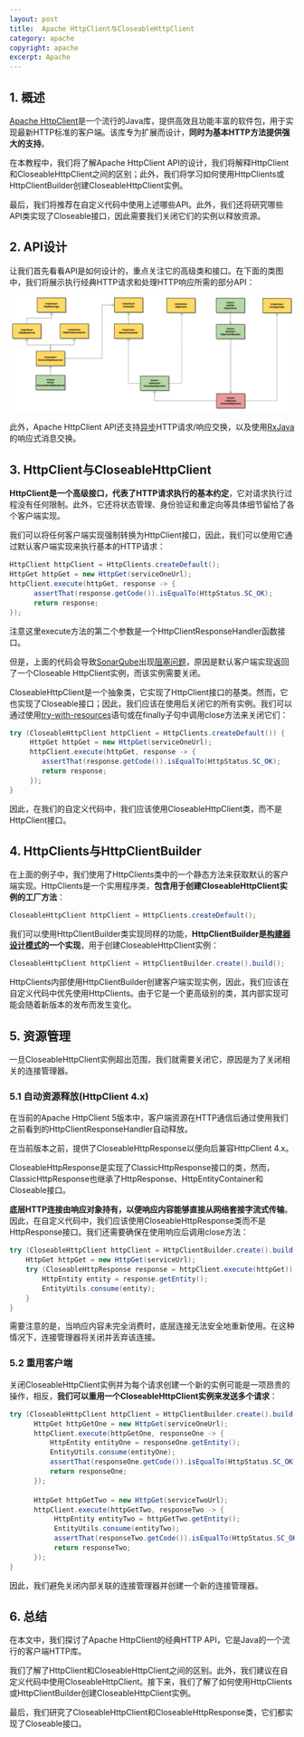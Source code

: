 ```yaml
---
layout: post
title:  Apache HttpClient与CloseableHttpClient
category: apache
copyright: apache
excerpt: Apache
---
```


## 1. 概述

[Apache HttpClient](https://www.baeldung.com/httpclient-guide)是一个流行的Java库，提供高效且功能丰富的软件包，用于实现最新HTTP标准的客户端。该库专为扩展而设计，**同时为基本HTTP方法提供强大的支持**。

在本教程中，我们将了解Apache HttpClient API的设计，我们将解释HttpClient和CloseableHttpClient之间的区别；此外，我们将学习如何使用HttpClients或HttpClientBuilder创建CloseableHttpClient实例。

最后，我们将推荐在自定义代码中使用上述哪些API。此外，我们还将研究哪些API类实现了Closeable接口，因此需要我们关闭它们的实例以释放资源。

## 2. API设计

让我们首先看看API是如何设计的，重点关注它的高级类和接口。在下面的类图中，我们将展示执行经典HTTP请求和处理HTTP响应所需的部分API：

![](/assets/images/2025/apache/apachehttpclientvscloseablehttpclient01.png)

此外，Apache HttpClient API还支持[异步](https://www.baeldung.com/httpasyncclient-tutorial)HTTP请求/响应交换，以及使用[RxJava](https://www.baeldung.com/rx-java)的响应式消息交换。

## 3. HttpClient与CloseableHttpClient

**HttpClient是一个高级接口，代表了HTTP请求执行的基本约定**，它对请求执行过程没有任何限制。此外，它还将状态管理、身份验证和重定向等具体细节留给了各个客户端实现。

我们可以将任何客户端实现强制转换为HttpClient接口，因此，我们可以使用它通过默认客户端实现来执行基本的HTTP请求：

```java
HttpClient httpClient = HttpClients.createDefault();
HttpGet httpGet = new HttpGet(serviceOneUrl);
httpClient.execute(httpGet, response -> {
      assertThat(response.getCode()).isEqualTo(HttpStatus.SC_OK);
      return response;
});
```

注意这里execute方法的第二个参数是一个HttpClientResponseHandler函数接口。

但是，上面的代码会导致[SonarQube](https://www.baeldung.com/sonar-qube)出现[阻塞问题](https://rules.sonarsource.com/java/RSPEC-2095)，原因是默认客户端实现返回了一个Closeable HttpClient实例，而该实例需要关闭。

CloseableHttpClient是一个抽象类，它实现了HttpClient接口的基类。然而，它也实现了Closeable接口；因此，我们应该在使用后关闭它的所有实例。我们可以通过使用[try-with-resources](https://www.baeldung.com/java-try-with-resources)语句或在finally子句中调用close方法来关闭它们：

```java
try (CloseableHttpClient httpClient = HttpClients.createDefault()) {
     HttpGet httpGet = new HttpGet(serviceOneUrl);
     httpClient.execute(httpGet, response -> {
        assertThat(response.getCode()).isEqualTo(HttpStatus.SC_OK);
        return response;
     });
}
```

因此，在我们的自定义代码中，我们应该使用CloseableHttpClient类，而不是HttpClient接口。

## 4. HttpClients与HttpClientBuilder

在上面的例子中，我们使用了HttpClients类中的一个静态方法来获取默认的客户端实现。HttpClients是一个实用程序类，**包含用于创建CloseableHttpClient实例的工厂方法**：

```java
CloseableHttpClient httpClient = HttpClients.createDefault();
```

我们可以使用HttpClientBuilder类实现同样的功能，**HttpClientBuilder是[构建器设计模式](https://www.baeldung.com/creational-design-patterns#builder)的一个实现**，用于创建CloseableHttpClient实例：

```java
CloseableHttpClient httpClient = HttpClientBuilder.create().build();
```

HttpClients内部使用HttpClientBuilder创建客户端实现实例，因此，我们应该在自定义代码中优先使用HttpClients。由于它是一个更高级别的类，其内部实现可能会随着新版本的发布而发生变化。

## 5. 资源管理

一旦CloseableHttpClient实例超出范围，我们就需要关闭它，原因是为了关闭相关的连接管理器。

### 5.1 自动资源释放(HttpClient 4.x)

在当前的Apache HttpClient 5版本中，客户端资源在HTTP通信后通过使用我们之前看到的HttpClientResponseHandler自动释放。

在当前版本之前，提供了CloseableHttpResponse以便向后兼容HttpClient 4.x。

CloseableHttpResponse是实现了ClassicHttpResponse接口的类，然而，ClassicHttpResponse也继承了HttpResponse、HttpEntityContainer和Closeable接口。

**底层HTTP连接由响应对象持有，以便响应内容能够直接从网络套接字流式传输**。因此，在自定义代码中，我们应该使用CloseableHttpResponse类而不是HttpResponse接口。我们还需要确保在使用响应后调用close方法：

```java
try (CloseableHttpClient httpClient = HttpClientBuilder.create().build()) {
    HttpGet httpGet = new HttpGet(serviceUrl);
    try (CloseableHttpResponse response = httpClient.execute(httpGet)) {
        HttpEntity entity = response.getEntity();
        EntityUtils.consume(entity);
    }
}
```

需要注意的是，当响应内容未完全消费时，底层连接无法安全地重新使用。在这种情况下，连接管理器将关闭并丢弃该连接。

### 5.2 重用客户端

关闭CloseableHttpClient实例并为每个请求创建一个新的实例可能是一项昂贵的操作，相反，**我们可以重用一个CloseableHttpClient实例来发送多个请求**：

```java
try (CloseableHttpClient httpClient = HttpClientBuilder.create().build()) {
      HttpGet httpGetOne = new HttpGet(serviceOneUrl);
      httpClient.execute(httpGetOne, responseOne -> {
          HttpEntity entityOne = responseOne.getEntity();
          EntityUtils.consume(entityOne);
          assertThat(responseOne.getCode()).isEqualTo(HttpStatus.SC_OK);
          return responseOne;
      });

      HttpGet httpGetTwo = new HttpGet(serviceTwoUrl);
      httpClient.execute(httpGetTwo, responseTwo -> {
           HttpEntity entityTwo = httpGetTwo.getEntity();
           EntityUtils.consume(entityTwo);
           assertThat(responseTwo.getCode()).isEqualTo(HttpStatus.SC_OK);
           return responseTwo;
      });
}
```

因此，我们避免关闭内部关联的连接管理器并创建一个新的连接管理器。

## 6. 总结

在本文中，我们探讨了Apache HttpClient的经典HTTP API，它是Java的一个流行的客户端HTTP库。

我们了解了HttpClient和CloseableHttpClient之间的区别。此外，我们建议在自定义代码中使用CloseableHttpClient。接下来，我们了解了如何使用HttpClients或HttpClientBuilder创建CloseableHttpClient实例。

最后，我们研究了CloseableHttpClient和CloseableHttpResponse类，它们都实现了Closeable接口。